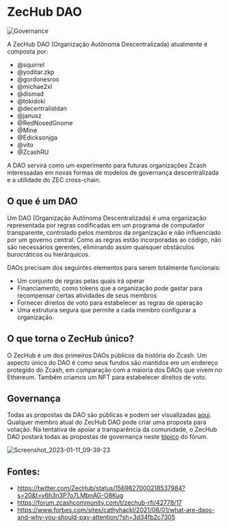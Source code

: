 # ZecHub DAO


![Governance](https://user-images.githubusercontent.com/81990132/206885452-29b6ff27-c58f-4361-b5a8-1529212def03.png)

A ZecHub DAO (Organização Autônoma Descentralizada) atualmente é composta por:

* @squirrel
* @yoditar.zkp
* @gordonesroo
* @michae2xl
* @dismad
* @tokidoki
* @decentralistdan
* @janusz
* @RedNosedGnome
* @Mine
* @Edicksonjga
* @vito
* @ZcashRU

A DAO servirá como um experimento para futuras organizações Zcash interessadas em novas formas de modelos de governança descentralizada e a utilidade do ZEC cross-chain.

## O que é um DAO

Um DAO (Organização Autônoma Descentralizada) é uma organização representada por regras codificadas em um programa de computador transparente, controlado pelos membros da organização e não influenciado por um governo central. Como as regras estão incorporadas ao código, não são necessários gerentes, eliminando assim quaisquer obstáculos burocráticos ou hierárquicos.

DAOs precisam dos seguintes elementos para serem totalmente funcionais:

* Um conjunto de regras pelas quais irá operar
* Financiamento, como tokens que a organização pode gastar para recompensar certas atividades de seus membros
* Fornecer direitos de voto para estabelecer as regras de operação
* Uma estrutura segura que permite a cada membro configurar a organização.

## O que torna o ZecHub único?

O ZecHub é um dos primeiros DAOs públicos da história do Zcash. Um aspecto único do DAO é como seus fundos são mantidos em um endereço protegido do Zcash, em comparação com a maioria dos DAOs que vivem no Ethereum. Também criamos um NFT para estabelecer direitos de voto.

## Governança

Todas as propostas da DAO são públicas e podem ser visualizadas [aqui](https://snapshot.org/#/zechubdao.eth). Qualquer membro atual do ZecHub DAO pode criar uma proposta para votação. Na tentativa de apoiar a transparência da comunidade, o ZecHub DAO postará todas as propostas de governança neste [tópico](https://forum.zcashcommunity.com/t/zechub-is-now-a-dao/43674) do fórum.

![Screenshot_2023-01-11_09-39-23](https://user-images.githubusercontent.com/81990132/211878680-468f8c15-99f9-42e1-b773-36847c0973ca.png)

## Fontes:

* https://twitter.com/ZecHub/status/1569827000218537984?s=20&t=v6h3n3P7o7LMbnAG-O8Kug
* https://forum.zcashcommunity.com/t/zechub-rfi/42778/17
* https://www.forbes.com/sites/cathyhackl/2021/06/01/what-are-daos-and-why-you-should-pay-attention/?sh=3d34fb2c7305
